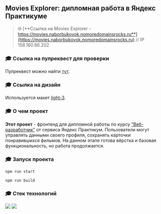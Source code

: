 ## Movies Explorer: дипломная работа в Яндекс Практикуме

> :globe_with_meridians: [**Ссылка на Movies Explorer - https://movies.naborbukovok.nomoredomainsrocks.ru**](https://movies.naborbukovok.nomoredomainsrocks.ru) // IP 158.160.86.202

### :mortar_board: Ссылка на пулреквест для проверки
Пулреквест можно найти [тут](https://github.com/naborbukovok/movies-explorer-frontend/pull/2).

### :mortar_board: Ссылка на дизайн
Используется макет [light-3](https://www.figma.com/file/6FMWkB94wE7KTkcCgUXtnC/%D0%94%D0%B8%D0%BF%D0%BB%D0%BE%D0%BC%D0%BD%D1%8B%D0%B9-%D0%BF%D1%80%D0%BE%D0%B5%D0%BA%D1%82?node-id=1%3A1534&mode=dev).

### :mortar_board: О чем проект
**Этот проект** - фронтенд для дипломной работы по курсу ["Веб-разработчик"](https://practicum.yandex.ru/web/) от сервиса Яндекс Практикум. Пользователи могут управлять данными своего профиля, сохранять карточки понравившихся фильмов. На данном этапе готова вёрстка и базовая функциональность, но работа продолжается.

### :mortar_board: Запуск проекта
`npm run start`

`npm run build`

### :mortar_board: Стек технологий
<img src="https://img.shields.io/badge/JavaScript-F7DF1E?style=flat&logo=javascript&logoColor=white"/> <img src="https://img.shields.io/badge/React-61DAFB?style=flat&logo=react&logoColor=white"/>

